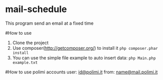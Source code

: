 # mail-schedule
This program send an email at a fixed time

#How to use
1. Clone the project
1. Use composer(http://getcomposer.org/) to install it `php composer.phar install`
1. You can use the simple file example to auto insert data: `php Main.php example.txt`
 
#How to use polimi accounts
user: id@polimi.it
from: name@mail.polimi.it
